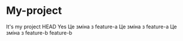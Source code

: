 # My-project
It's my project
HEAD
Yes
Це зміна з feature-a
Це зміна з feature-a
Це зміна з feature-b
feature-b
